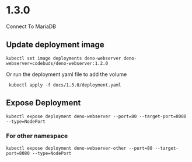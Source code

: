 # 1.3.0

Connect To MariaDB

## Update deployment image

```shell
kubectl set image deployments deno-webserver deno-webserver=codebuds/deno-webserver:1.2.0
```

Or run the deployment yaml file to add the volume

```shell
 kubectl apply -f docs/1.3.0/deployment.yaml
```

## Expose Deployment

```shell
kubectl expose deployment deno-webserver --port=80 --target-port=8080 --type=NodePort
```

### For other namespace

```shell
kubectl expose deployment deno-webserver-other --port=80 --target-port=8080 --type=NodePort
```
